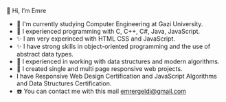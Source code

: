 👋 Hi, I’m Emre
- 👀 I'm currently studying Computer Engineering at Gazi University.
- 🔧 I experienced programming with C, C++, C#, Java, JavaScript.
- ✨ I am very experinced with HTML CSS and JavaScript.
- ✨ I have strong skills in object-oriented programming and the use of abstract data types.
- 🔧 I experienced in working with data structures and modern algorithms.
- 🔧 I created single and multi page responsive web projects.
- I have Responsive Web Design Certification and JavaScript Algorithms and Data Structures Certification.
- ☎️ You can contact me with this mail emrergeldi@gmail.com

<!---
FuzzyBang/FuzzyBang is a ✨ special ✨ repository because its `README.md` (this file) appears on your GitHub profile.
You can click the Preview link to take a look at your changes.
--->

